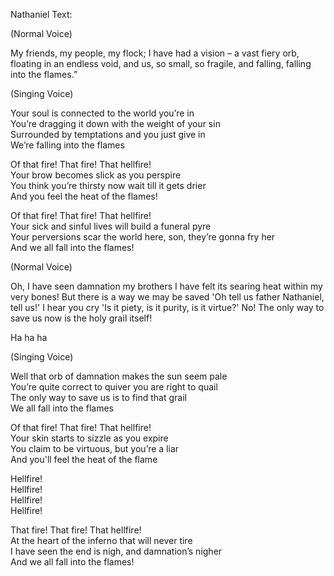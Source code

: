Nathaniel Text:

(Normal Voice)

My friends, my people, my flock; 
I have had a vision – a vast fiery orb, floating in an endless void, and us, so small, so fragile, and falling, falling into the flames.”

(Singing Voice)

Your soul is connected to the world you’re in  
You’re dragging it down with the weight of your sin  
Surrounded by temptations and you just give in  
We’re falling into the flames

Of that fire! That fire! That hellfire!  
Your brow becomes slick as you perspire  
You think you’re thirsty now wait till it gets drier  
And you feel the heat of the flames!

Of that fire! That fire! That hellfire!  
Your sick and sinful lives will build a funeral pyre  
Your perversions scar the world here, son, they’re gonna fry her  
And we all fall into the flames!

(Normal Voice)

Oh, I have seen damnation my brothers
I have felt its searing heat within my very bones!
But there is a way we may be saved
'Oh tell us father Nathaniel, tell us!'
I hear you cry
'Is it piety, is it purity, is it virtue?'
No! The only way to save us now is the holy grail itself!

Ha ha ha

(Singing Voice)

Well that orb of damnation makes the sun seem pale  
You’re quite correct to quiver you are right to quail  
The only way to save us is to find that grail  
We all fall into the flames

Of that fire! That fire! That hellfire!  
Your skin starts to sizzle as you expire  
You claim to be virtuous, but you’re a liar  
And you'll feel the heat of the flame

Hellfire!  
Hellfire!  
Hellfire!  
Hellfire!

That fire! That fire! That hellfire!  
At the heart of the inferno that will never tire  
I have seen the end is nigh, and damnation’s nigher  
And we all fall into the flames!